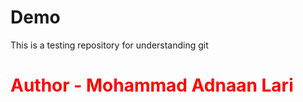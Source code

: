 # Demo
This is a testing repository for understanding  git 
<br>
<h1 style=" color:red;"> Author - Mohammad Adnaan Lari </h1>
